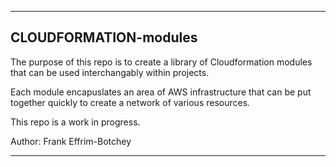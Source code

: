 --------------------------------------------------------------

## CLOUDFORMATION-modules

The purpose of this repo is to create a library of Cloudformation modules that can be used interchangably within projects.  

Each module encapuslates an area of AWS infrastructure that can be put together quickly to create a network of various resources.

This repo is a work in progress.

Author: Frank Effrim-Botchey

--------------------------------------------------------------
